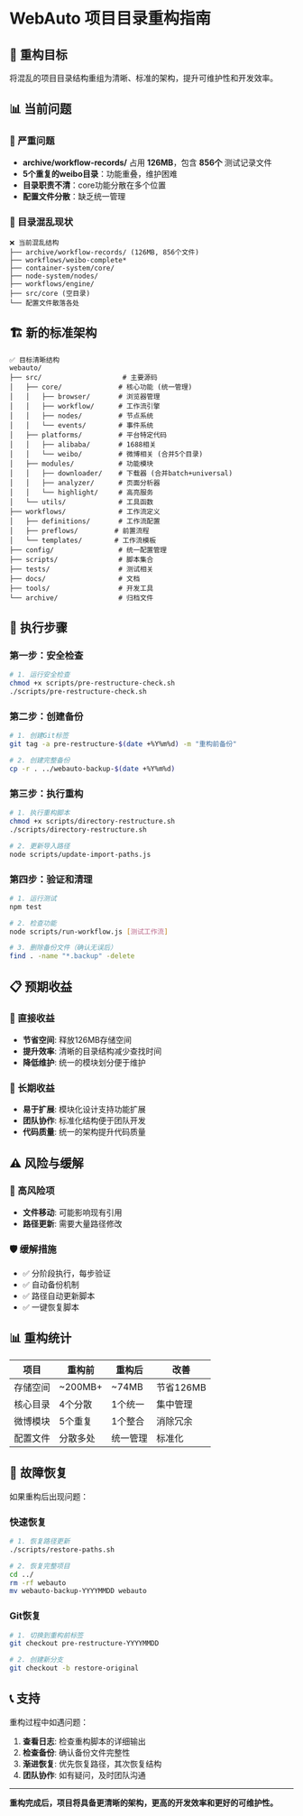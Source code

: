 # WebAuto 项目目录重构指南

## 🎯 重构目标

将混乱的项目目录结构重组为清晰、标准的架构，提升可维护性和开发效率。

## 📊 当前问题

### 🚨 严重问题
- **archive/workflow-records/** 占用 **126MB**，包含 **856个** 测试记录文件
- **5个重复的weibo目录**：功能重叠，维护困难
- **目录职责不清**：core功能分散在多个位置
- **配置文件分散**：缺乏统一管理

### 📁 目录混乱现状
```
❌ 当前混乱结构
├── archive/workflow-records/ (126MB, 856个文件)
├── workflows/weibo-complete*
├── container-system/core/
├── node-system/nodes/
├── workflows/engine/
├── src/core (空目录)
└── 配置文件散落各处
```

## 🏗️ 新的标准架构

```
✅ 目标清晰结构
webauto/
├── src/                    # 主要源码
│   ├── core/              # 核心功能 (统一管理)
│   │   ├── browser/       # 浏览器管理
│   │   ├── workflow/      # 工作流引擎
│   │   ├── nodes/         # 节点系统
│   │   └── events/        # 事件系统
│   ├── platforms/         # 平台特定代码
│   │   ├── alibaba/       # 1688相关
│   │   └── weibo/         # 微博相关 (合并5个目录)
│   ├── modules/           # 功能模块
│   │   ├── downloader/    # 下载器 (合并batch+universal)
│   │   ├── analyzer/      # 页面分析器
│   │   └── highlight/     # 高亮服务
│   └── utils/             # 工具函数
├── workflows/             # 工作流定义
│   ├── definitions/       # 工作流配置
│   ├── preflows/         # 前置流程
│   └── templates/        # 工作流模板
├── config/                # 统一配置管理
├── scripts/               # 脚本集合
├── tests/                 # 测试相关
├── docs/                  # 文档
├── tools/                 # 开发工具
└── archive/               # 归档文件
```

## 🚀 执行步骤

### 第一步：安全检查
```bash
# 1. 运行安全检查
chmod +x scripts/pre-restructure-check.sh
./scripts/pre-restructure-check.sh
```

### 第二步：创建备份
```bash
# 1. 创建Git标签
git tag -a pre-restructure-$(date +%Y%m%d) -m "重构前备份"

# 2. 创建完整备份
cp -r . ../webauto-backup-$(date +%Y%m%d)
```

### 第三步：执行重构
```bash
# 1. 执行重构脚本
chmod +x scripts/directory-restructure.sh
./scripts/directory-restructure.sh

# 2. 更新导入路径
node scripts/update-import-paths.js
```

### 第四步：验证和清理
```bash
# 1. 运行测试
npm test

# 2. 检查功能
node scripts/run-workflow.js [测试工作流]

# 3. 删除备份文件（确认无误后）
find . -name "*.backup" -delete
```

## 📋 预期收益

### 🎯 直接收益
- **节省空间**: 释放126MB存储空间
- **提升效率**: 清晰的目录结构减少查找时间
- **降低维护**: 统一的模块划分便于维护

### 🔄 长期收益
- **易于扩展**: 模块化设计支持功能扩展
- **团队协作**: 标准化结构便于团队开发
- **代码质量**: 统一的架构提升代码质量

## ⚠️ 风险与缓解

### 🚨 高风险项
- **文件移动**: 可能影响现有引用
- **路径更新**: 需要大量路径修改

### 🛡️ 缓解措施
- ✅ 分阶段执行，每步验证
- ✅ 自动备份机制
- ✅ 路径自动更新脚本
- ✅ 一键恢复脚本

## 📊 重构统计

| 项目 | 重构前 | 重构后 | 改善 |
|------|--------|--------|------|
| 存储空间 | ~200MB+ | ~74MB | 节省126MB |
| 核心目录 | 4个分散 | 1个统一 | 集中管理 |
| 微博模块 | 5个重复 | 1个整合 | 消除冗余 |
| 配置文件 | 分散多处 | 统一管理 | 标准化 |

## 🔧 故障恢复

如果重构后出现问题：

### 快速恢复
```bash
# 1. 恢复路径更新
./scripts/restore-paths.sh

# 2. 恢复完整项目
cd ../
rm -rf webauto
mv webauto-backup-YYYYMMDD webauto
```

### Git恢复
```bash
# 1. 切换到重构前标签
git checkout pre-restructure-YYYYMMDD

# 2. 创建新分支
git checkout -b restore-original
```

## 📞 支持

重构过程中如遇问题：

1. **查看日志**: 检查重构脚本的详细输出
2. **检查备份**: 确认备份文件完整性
3. **渐进恢复**: 优先恢复路径，其次恢复结构
4. **团队协作**: 如有疑问，及时团队沟通

---

**重构完成后，项目将具备更清晰的架构，更高的开发效率和更好的可维护性。**